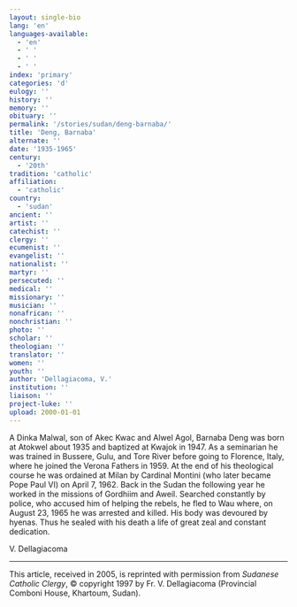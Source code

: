 ```yaml
---
layout: single-bio
lang: 'en'
languages-available:
  - 'en'
  - ' '
  - ' '
  - ' '
index: 'primary'
categories: 'd'
eulogy: ''
history: ''
memory: ''
obituary: ''
permalink: '/stories/sudan/deng-barnaba/'
title: 'Deng, Barnaba'
alternate: ''
date: '1935-1965'
century:
  - '20th'
tradition: 'catholic'
affiliation:
  - 'catholic'
country:
  - 'sudan'
ancient: ''
artist: ''
catechist: ''
clergy: ''
ecumenist: ''
evangelist: ''
nationalist: ''
martyr: ''
persecuted: ''
medical: ''
missionary: ''
musician: ''
nonafrican: ''
nonchristian: ''
photo: ''
scholar: ''
theologian: ''
translator: ''
women: ''
youth: ''
author: 'Dellagiacoma, V.'
institution: ''
liaison: ''
project-luke: ''
upload: 2000-01-01
---
```



A Dinka Malwal, son of Akec Kwac and Alwel Agol, Barnaba Deng was born at Atokwel about 1935 and baptized at Kwajok in 1947. As a seminarian he was trained in Bussere, Gulu, and Tore River before going to Florence, Italy, where he joined the Verona Fathers in 1959. At the end of his theological course he was ordained at Milan by Cardinal Montini (who later became Pope Paul VI) on April 7, 1962. Back in the Sudan the following year he worked in the missions of Gordhiim and Aweil. Searched constantly by police, who accused him of helping the rebels, he fled to Wau where, on August 23, 1965 he was arrested and killed. His body was devoured by hyenas. Thus he sealed with his death a life of great zeal and constant dedication.

V. Dellagiacoma

---

This article, received in 2005, is reprinted with permission from *Sudanese Catholic Clergy*, © copyright 1997 by Fr. V. Dellagiacoma (Provincial Comboni House, Khartoum, Sudan).